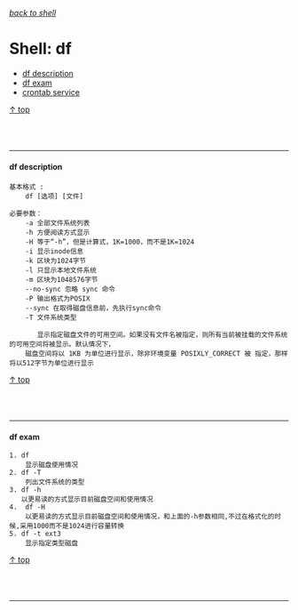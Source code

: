 [*back to shell*](https://github.com/malw2020/learn/tree/master/doc/shell#contents)<br>

# Shell: df

- [df description](#df-description)
- [df exam](#crontab-df)
- [crontab service](#crontab-service)

[↑ top](#shell-df)
<br><br><br><br><hr>


#### df description

```shell
基本格式 : 
	df [选项] [文件]
	
必要参数：
	-a 全部文件系统列表
	-h 方便阅读方式显示
	-H 等于“-h”，但是计算式，1K=1000，而不是1K=1024
	-i 显示inode信息
	-k 区块为1024字节
	-l 只显示本地文件系统
	-m 区块为1048576字节
	--no-sync 忽略 sync 命令
	-P 输出格式为POSIX
	--sync 在取得磁盘信息前，先执行sync命令
	-T 文件系统类型
	
	   显示指定磁盘文件的可用空间。如果没有文件名被指定，则所有当前被挂载的文件系统的可用空间将被显示。默认情况下，
	磁盘空间将以 1KB 为单位进行显示，除非环境变量 POSIXLY_CORRECT 被	指定，那样将以512字节为单位进行显示

```

[↑ top](#shell-df)
<br><br><br><br><hr>

#### df exam

```shell
1. df
    显示磁盘使用情况
2. df -T 
	列出文件系统的类型
3. df -h
   以更易读的方式显示目前磁盘空间和使用情况  
4.  df -H 
	以更易读的方式显示目前磁盘空间和使用情况，和上面的-h参数相同,不过在格式化的时候,采用1000而不是1024进行容量转换 
5. df -t ext3
	显示指定类型磁盘 

```

[↑ top](#shell-df)
<br><br><br><br><hr>



